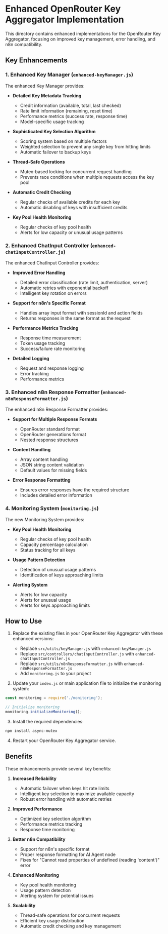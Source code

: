 # Enhanced OpenRouter Key Aggregator Implementation

This directory contains enhanced implementations for the OpenRouter Key Aggregator, focusing on improved key management, error handling, and n8n compatibility.

## Key Enhancements

### 1. Enhanced Key Manager (`enhanced-keyManager.js`)

The enhanced Key Manager provides:

- **Detailed Key Metadata Tracking**
  - Credit information (available, total, last checked)
  - Rate limit information (remaining, reset time)
  - Performance metrics (success rate, response time)
  - Model-specific usage tracking

- **Sophisticated Key Selection Algorithm**
  - Scoring system based on multiple factors
  - Weighted selection to prevent any single key from hitting limits
  - Automatic failover to backup keys

- **Thread-Safe Operations**
  - Mutex-based locking for concurrent request handling
  - Prevents race conditions when multiple requests access the key pool

- **Automatic Credit Checking**
  - Regular checks of available credits for each key
  - Automatic disabling of keys with insufficient credits

- **Key Pool Health Monitoring**
  - Regular checks of key pool health
  - Alerts for low capacity or unusual usage patterns

### 2. Enhanced ChatInput Controller (`enhanced-chatInputController.js`)

The enhanced ChatInput Controller provides:

- **Improved Error Handling**
  - Detailed error classification (rate limit, authentication, server)
  - Automatic retries with exponential backoff
  - Intelligent key rotation on errors

- **Support for n8n's Specific Format**
  - Handles array input format with sessionId and action fields
  - Returns responses in the same format as the request

- **Performance Metrics Tracking**
  - Response time measurement
  - Token usage tracking
  - Success/failure rate monitoring

- **Detailed Logging**
  - Request and response logging
  - Error tracking
  - Performance metrics

### 3. Enhanced n8n Response Formatter (`enhanced-n8nResponseFormatter.js`)

The enhanced n8n Response Formatter provides:

- **Support for Multiple Response Formats**
  - OpenRouter standard format
  - OpenRouter generations format
  - Nested response structures

- **Content Handling**
  - Array content handling
  - JSON string content validation
  - Default values for missing fields

- **Error Response Formatting**
  - Ensures error responses have the required structure
  - Includes detailed error information

### 4. Monitoring System (`monitoring.js`)

The new Monitoring System provides:

- **Key Pool Health Monitoring**
  - Regular checks of key pool health
  - Capacity percentage calculation
  - Status tracking for all keys

- **Usage Pattern Detection**
  - Detection of unusual usage patterns
  - Identification of keys approaching limits

- **Alerting System**
  - Alerts for low capacity
  - Alerts for unusual usage
  - Alerts for keys approaching limits

## How to Use

1. Replace the existing files in your OpenRouter Key Aggregator with these enhanced versions:
   - Replace `src/utils/keyManager.js` with `enhanced-keyManager.js`
   - Replace `src/controllers/chatInputController.js` with `enhanced-chatInputController.js`
   - Replace `src/utils/n8nResponseFormatter.js` with `enhanced-n8nResponseFormatter.js`
   - Add `monitoring.js` to your project

2. Update your `index.js` or main application file to initialize the monitoring system:

```javascript
const monitoring = require('./monitoring');

// Initialize monitoring
monitoring.initializeMonitoring();
```

3. Install the required dependencies:

```bash
npm install async-mutex
```

4. Restart your OpenRouter Key Aggregator service.

## Benefits

These enhancements provide several key benefits:

1. **Increased Reliability**
   - Automatic failover when keys hit rate limits
   - Intelligent key selection to maximize available capacity
   - Robust error handling with automatic retries

2. **Improved Performance**
   - Optimized key selection algorithm
   - Performance metrics tracking
   - Response time monitoring

3. **Better n8n Compatibility**
   - Support for n8n's specific format
   - Proper response formatting for AI Agent node
   - Fixes for "Cannot read properties of undefined (reading 'content')" error

4. **Enhanced Monitoring**
   - Key pool health monitoring
   - Usage pattern detection
   - Alerting system for potential issues

5. **Scalability**
   - Thread-safe operations for concurrent requests
   - Efficient key usage distribution
   - Automatic credit checking and key management
